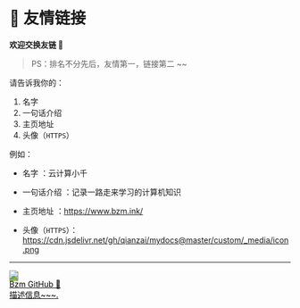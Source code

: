 # 🥂 友情链接

**欢迎交换友链 🤣**

> PS：排名不分先后，友情第一，链接第二 ~~

请告诉我你的：

1. 名字
2. 一句话介绍
3. 主页地址
4. 头像（`HTTPS`）

例如：

- 名字 ：云计算小千

- 一句话介绍 ：记录一路走来学习的计算机知识

- 主页地址 ：https://www.bzm.ink/

- 头像（`HTTPS`）：https://cdn.jsdelivr.net/gh/qianzai/mydocs@master/custom/_media/icon.png

---

<div class="friends">
     <a class="a-friend" target="_blank" style="background-color:#98b755;color:black" href="https://github.com/qianzai">
        <img class="blog-avatar" src="https://cdn.jsdelivr.net/gh/qianzai/mydocs@master/custom/_media/icon.png">
        <div class="text-container">
            <div class="name"> Bzm GitHub 🎁</div>
            <div class="description">描述信息~~~.</div>
        </div>
    </a>

</div>
